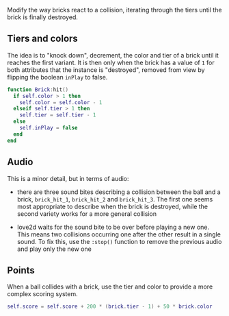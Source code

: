 Modify the way bricks react to a collision, iterating through the tiers until the brick is finally destroyed.

## Tiers and colors

The idea is to "knock down", decrement, the color and tier of a brick until it reaches the first variant. It is then only when the brick has a value of `1` for both attributes that the instance is "destroyed", removed from view by flipping the boolean `inPlay` to false.

```lua
function Brick:hit()
  if self.color > 1 then
    self.color = self.color - 1
  elseif self.tier > 1 then
    self.tier = self.tier - 1
  else
    self.inPlay = false
  end
end
```

## Audio

This is a minor detail, but in terms of audio:

- there are three sound bites describing a collision between the ball and a brick, `brick_hit_1`, `brick_hit_2` and `brick_hit_3`. The first one seems most appropriate to describe when the brick is destroyed, while the second variety works for a more general collision

- love2d waits for the sound bite to be over before playing a new one. This means two collisions occurring one after the other result in a single sound. To fix this, use the `:stop()` function to remove the previous audio and play only the new one

## Points

When a ball collides with a brick, use the tier and color to provide a more complex scoring system.

```lua
self.score = self.score + 200 * (brick.tier - 1) + 50 * brick.color
```
